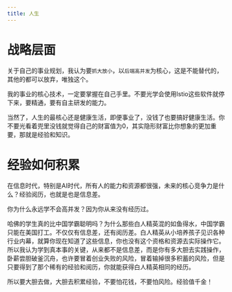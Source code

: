 ```yaml
---
title: 人生
---
```


# 战略层面

关于自己的事业规划，我认为要`抓大放小`，以`后端高并发`为核心，这是不能替代的，其他的都可以放弃，唯独这个。

我的事业的核心技术，一定要掌握在自己手里。不要光学会使用Istio这些软件就停下来，要精通，要有自主研发的能力。

当然了，人生的最核心还是健康生活，即便事业了，没钱了也要搞好健康生活。你不要光看着兜里没钱就觉得自己的财富值为0，其实隐形财富比你想象的更加重要，那就是经验和知识。

# 经验如何积累

在信息时代，特别是AI时代，所有人的能力和资源都很强，未来的核心竞争力是什么？经验阅历，也就是也是信息差。

你为什么永远学不会高并发？因为你从来没有经历过。

哈佛的学生真的比中国学霸聪明吗？为什么那些白人精英混的如鱼得水，中国学霸只能在美国打工。不仅仅有信息差，还有阅历差。白人精英从小培养孩子见识各种行业内幕，就算你现在知道了这些信息，你也没有这个资格和资源去实际操作它。所以我认为学到真本事的关键，从来都不是信息差，而是你有多大胆去实践操作，卧薪尝胆破釜沉舟，也许要冒着创业失败的风险，冒着输掉很多积蓄的风险，但是只要得到了那个稀有的经验和阅历，你就能获得白人精英相同的经历。

所以要大胆去做，大胆去积累经验，不要怕花钱，不要怕风险。经验值千金！